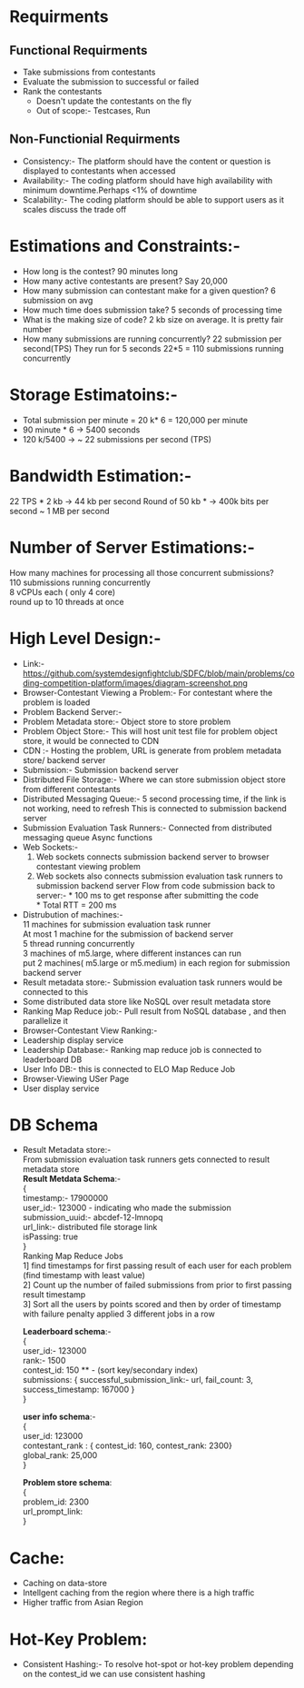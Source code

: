 # Requirments
 ## Functional Requirments
   * Take submissions from contestants
   * Evaluate the submission to successful or failed
   * Rank the contestants
      * Doesn't update the contestants on the fly
      * Out of scope:- Testcases, Run
 ## Non-Functionial Requirments
   * Consistency:- The platform should have the content or question is displayed to contestants when accessed
   * Availability:- The coding platform should have high availability with minimum downtime.Perhaps <1% of downtime
   * Scalability:- The coding platform should be able to support users as it scales
     discuss the trade off

# Estimations and Constraints:-
 * How long is the contest? 90 minutes long
 * How many active contestants are present? Say 20,000
 * How many submission can contestant make for a given question? 6 submission on avg
 * How much time does submission take? 5 seconds of processing time
 * What is the making size of code? 2 kb size on average.
    It is pretty fair number
 * How many submissions are running concurrently?
    22 submission per second(TPS)
    They run for 5 seconds
    22*5 = 110 submissions running concurrently
 
 # Storage Estimatoins:-
   * Total submission per minute = 20 k* 6 = 120,000 per minute
   * 90 minute * 6 -> 5400 seconds
   * 120 k/5400 -> ~ 22 submissions per second (TPS)

 # Bandwidth Estimation:-
  22 TPS * 2 kb -> 44 kb per second
  Round of 50 kb * -> 400k bits per second
  ~ 1 MB per second

 # Number of Server Estimations:-
  How many machines for processing all those concurrent submissions?<br>
  110 submissions running concurrently<br>
  8 vCPUs each ( only 4 core)<br>
  round up to 10 threads at once<br>

 # High Level Design:-
   * Link:- https://github.com/systemdesignfightclub/SDFC/blob/main/problems/coding-competition-platform/images/diagram-screenshot.png
   * Browser-Contestant Viewing a Problem:- For contestant where the problem is loaded
   * Problem Backend Server:- 
   * Problem Metadata store:- Object store to store problem
   * Problem Object Store:- This will host unit test file for problem object store, it would be connected to CDN
   * CDN :- Hosting the problem, URL is generate from problem metadata store/ backend server
   * Submission:- Submission backend server
   * Distributed File Storage:- Where we can store submission object store from different contestants
   * Distributed Messaging Queue:-
      5 second processing time, if the link is not working, need to refresh
      This is connected to submission backend server
   * Submission Evaluation Task Runners:-
      Connected from distributed messaging queue
       Async functions
   * Web Sockets:-
      1. Web sockets connects submission backend server to browser contestant viewing problem
      2. Web sockets also connects submission evaluation task runners to submission backend server
   Flow from code submission back to server:-
    * 100 ms to get response after submitting the code<br>
    * Total RTT = 200 ms<br>
   * Distrubution of machines:-<br>
     11 machines for submission evaluation task runner<br>
     At most 1 machine for the submission of backend server<br>
     5 thread running concurrently<br>
     3 machines of m5.large, where different instances can run<br>
     put 2 machines( m5.large or m5.medium) in each region for submission backend server<br>
  * Result metadata store:-
    Submission evaluation task runners would be connected to this
  * Some distributed data store like NoSQL over result metadata store
  * Ranking Map Reduce job:- Pull result from NoSQL database , and then parallelize it
  * Browser-Contestant View Ranking:-
  * Leadership display service
  * Leadership Database:- Ranking map reduce job is connected to leaderboard DB
  * User Info DB:- this is connected to ELO Map Reduce Job
  * Browser-Viewing USer Page
  * User display service

 # DB Schema
  * Result Metadata store:-<br>
    From submission evaluation task runners gets connected to result metadata store<br>
    **Result Metdata Schema**:-<br>
     {<br>
       timestamp:- 17900000<br>
       user_id:- 123000 - indicating who made the submission<br>
       submission_uuid:- abcdef-12-lmnopq<br>
       url_link:- distributed file storage link<br>
       isPassing: true<br>
     }<br>
    Ranking Map Reduce Jobs<br>
    1] find timestamps for first passing result of each user for each problem (find timestamp with least value)<br>
    2] Count up the number of failed submissions from prior to first passing result timestamp<br>
    3] Sort all the users by points scored and then by order of timestamp with failure penalty applied
    3 different jobs in a row<br>

    **Leaderboard schema**:-<br>
    {<br>
       user_id:- 123000<br>
       rank:- 1500<br>
       contest_id: 150 ** - (sort key/secondary index)<br>
       submissions: { successful_submission_link:- url, fail_count: 3, success_timestamp: 167000 }<br>
    }<br>

    **user info schema**:-<br>
    {<br>
       user_id: 123000<br>
       contestant_rank : { contest_id: 160, contest_rank: 2300}<br>
       global_rank: 25,000<br>
    }<br>

    **Problem store schema**:<br>
    {<br>
      problem_id: 2300<br>
      url_prompt_link:<br>
    }<br>

 # Cache: 
  * Caching on data-store
  * Intellgent caching from the region where there is a high traffic
  * Higher traffic from Asian Region

 # Hot-Key Problem:
  * Consistent Hashing:-
     To resolve hot-spot or hot-key problem depending on the contest_id we can use consistent hashing
     
    
    
    

     
     
     
     
  

  

   
